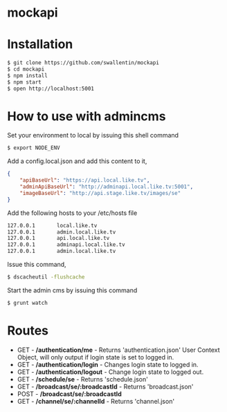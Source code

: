 mockapi
=======

# Installation

```sh
$ git clone https://github.com/swallentin/mockapi
$ cd mockapi
$ npm install
$ npm start
$ open http://localhost:5001
```

# How to use with admincms

Set your environment to local by issuing this shell command

```sh
$ export NODE_ENV
```

Add a config.local.json and add this content to it,

```json
{
	"apiBaseUrl": "https://api.local.like.tv",
	"adminApiBaseUrl": "http://adminapi.local.like.tv:5001",
	"imageBaseUrl": "http://api.stage.like.tv/images/se"
}
```
Add the following hosts to your /etc/hosts file

``` sh
127.0.0.1		local.like.tv
127.0.0.1       admin.local.like.tv
127.0.0.1		api.local.like.tv
127.0.0.1		adminapi.local.like.tv
127.0.0.1    	admin.local.like.tv
```

Issue this command,
``` sh
$ dscacheutil -flushcache
```

Start the admin cms by issuing this command
``` sh
$ grunt watch
```

# Routes

* GET - __/authentication/me__ - Returns 'authentication.json' User Context Object, will only output if login state is set to logged in.
* GET - __/authentication/login__ - Changes login state to logged in.
* GET - __/authentication/logout__  - Change login state to logged out.
* GET - __/schedule/se__ - Returns 'schedule.json' 
* GET - __/broadcast/se/:broadcastId__ -  Returns 'broadcast.json'
* POST - __/broadcast/se/:broadcastId__
* GET - __/channel/se/:channelId__ - Returns 'channel.json'
